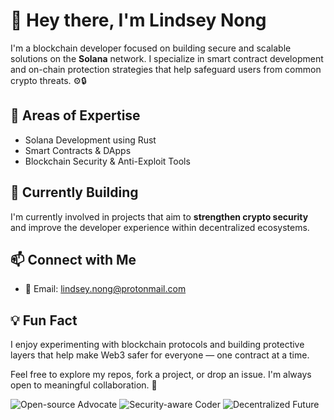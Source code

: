 # 👋 Hey there, I'm Lindsey Nong

I'm a blockchain developer focused on building secure and scalable solutions on the **Solana** network. I specialize in smart contract development and on-chain protection strategies that help safeguard users from common crypto threats. ⚙️🔒


## 🔧 Areas of Expertise

- Solana Development using Rust  
- Smart Contracts & DApps  
- Blockchain Security & Anti-Exploit Tools  


## 🌱 Currently Building

I'm currently involved in projects that aim to **strengthen crypto security** and improve the developer experience within decentralized ecosystems.


## 📫 Connect with Me

- 📩 Email: [lindsey.nong@protonmail.com](mailto:lindsey.nong@protonmail.com)


## 💡 Fun Fact

I enjoy experimenting with blockchain protocols and building protective layers that help make Web3 safer for everyone — one contract at a time.


Feel free to explore my repos, fork a project, or drop an issue. I'm always open to meaningful collaboration. 🙌

![Open-source Advocate](https://img.shields.io/badge/Open--source%20Advocate-blue?style=for-the-badge)
![Security-aware Coder](https://img.shields.io/badge/Security--aware%20Coder-brightgreen?style=for-the-badge)
![Decentralized Future](https://img.shields.io/badge/Building%20for%20the%20Future-purple?style=for-the-badge)
